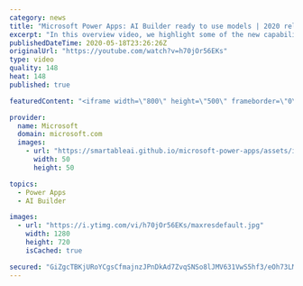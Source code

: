 ```yaml
---
category: news
title: "Microsoft Power Apps: AI Builder ready to use models | 2020 release wave 1 overview"
excerpt: "In this overview video, we highlight some of the new capabilities included in the latest update to Microsoft Power Apps, AI Builder ready to use models.     Here are the capabilities covered:   • Entity extraction helps you by identifying and extracting people, dates, places, locations, etc. from text"
publishedDateTime: 2020-05-18T23:26:26Z
originalUrl: "https://youtube.com/watch?v=h70jOr56EKs"
type: video
quality: 148
heat: 148
published: true

featuredContent: "<iframe width=\"800\" height=\"500\" frameborder=\"0\" src=\"https://www.youtube.com/embed/h70jOr56EKs\" allow=\"accelerometer; autoplay; encrypted-media; gyroscope; picture-in-picture\" allowfullscreen></iframe>"

provider:
  name: Microsoft
  domain: microsoft.com
  images:
    - url: "https://smartableai.github.io/microsoft-power-apps/assets/images/organizations/microsoft.com-50x50.jpg"
      width: 50
      height: 50

topics:
  - Power Apps
  - AI Builder

images:
  - url: "https://i.ytimg.com/vi/h70jOr56EKs/maxresdefault.jpg"
    width: 1280
    height: 720
    isCached: true

secured: "GiZgcTBKjURoYCgsCfmajnzJPnDkAd7ZvqSNSo8lJMV631VwS5hf3/eOh73LMTh9PdYWoLSZFCaUga1DyntFLSQBwBep3t1tcUyqvhJJ6/kZrmcmrIxhTH7xJh6K41/jV/97M9FYhEMYDUelLsUMsJpEPZNFftmVLZYaSB+jMCLmzG7BNpTEuO3hL46UyWhAQkZMCoufh32Ni4Vhjvx1Ggmwxx8mGRe9NHiq1nmFEXeMDZIUKPMLL4G6qU7s+pLjMYJmul8aA77eHMaQrh0j2s2e/7SILgWK5/KyAtMEu2dbnGkXE4LddBpIHSsEAnkkZyLswHBJKZ8pnkKSnxTi3Er/58nwdkWNvFIfnts6GKfncIt94wuKK/acnr7SH3DUCntGJAcVqKRMMHOt/O6+pXf8srvzGzW7WogeV1Z2DGBmRBLdVSSwV+iB4v6H5Tws;W9GR4M8BnJpvvdlLMfZypw=="
---
```


